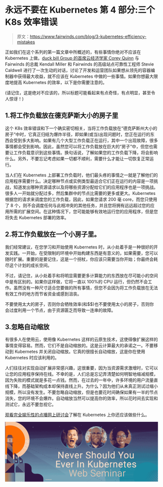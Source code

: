 # 永远不要在 Kubernetes 第 4 部分:三个 K8s 效率错误

> 原文：<https://www.fairwinds.com/blog/3-kubernetes-efficiency-mistakes>

 正如我们在这个系列的第一篇文章中所概述的，有些事情你绝对不应该在 Kubernetes 上做。[duck bill Group 的首席云经济学家 Corey Quinn](https://twitter.com/QuinnyPig) 与 Fairwinds 的总裁 Kendall Miller 和 Fairwinds 的高级站点可靠性工程师 Stevie Caldwell 进行了一次生动的对话，讨论了开发和运营团队如果想从领先的容器编制器中获得最大收益，就不应该在 Kubernetes 中做的一些事情。如果你想最大限度地提高 Kubernetes 的效率，以下是你需要注意的。

(请记住，这是绝对不应该的，所以标题可能看起来有点奇怪，有点明显，甚至令人惊讶！)

## 1.将工作负载放在德克萨斯大小的房子里

这个 K8s 效率错误和下一个确实密切相关，当将工作负载放在“德克萨斯州大小的房子”中时，它真正归结为爆炸半径，即如果(或当)出现问题时，您正在运行的东西会受到多大影响。如果有几个大型工作负载正在运行，其中一个出现故障，很多事情都会受到影响。因此，虽然您可以将工作负载放在巨大的“房子”中，但您也需要让工作负载意识到这些事情。换句话说，了解如果您的工作负载下降，将会影响什么。另外，不要忘记考虑如果一切都不顺利，需要什么才能让一切恢复正常运行。

当人们在 Kubernetes 上部署工作负载时，他们最头疼的事情之一就是了解他们的应用程序需要什么。决定哪种节点或实例类型最适合它们正在运行的内容是一项挑战，知道发出哪种资源请求以及将哪些资源分配给它们的应用程序也是一项挑战。很多人一开始就分配过多，然后集群中的节点比需要的更多或更大。Kubernetes 根据您的请求来调度您的工作负载，因此，如果您请求 200 毫 core，而您只使用了 8 个，则不会调度任何与此相冲突的其他任务，并且您将拥有远远超过您的应用所需的扩展空间。在这种情况下，您可能能够有效地运行您的应用程序，但是您将失去 Kubernetes 部署的效率。

## 2.将工作负载放在一个小房子里。

我们经常建议，在您学习和开始使用 Kubernetes 时，从小处着手是一种很好的开发实践。一开始，在受限制的环境中开始构建东西是有意义的，如果需要，您可以随时扩展。重要的是要记住，这是一个拐杖，你应该只需要当你开始；你最终会耗尽这个计划的成长空间。

不过，请记住，从小处着手和将明显需要更多计算能力的东西放在尽可能小的空间中是有区别的。如果你这样做，它将一直以 100%的 CPU 运行，但仍然不会工作。虽然没有一种尺寸适合您要做的所有事情，但您不会因为将工作负载放在无法有效工作的地方而节省资金或感到沮丧。

不要使用太大的房子，否则你会牺牲效率(和$$)也不要使用太小的房子，否则你会过度利用一个节点，由于资源匮乏而导致一连串的故障。

## 3.忽略自动缩放

有很多人在使用云，使用像 Kubernetes 这样的云原生技术，这使得像扩展这样的事情变得容易。然而，它们不是自动缩放的。这是云计算最大的承诺之一。不要移动到 Kubernetes 并关闭自动缩放。它真的很擅长自动缩放，这是你在使用 Kubernetes 时应该利用的。

人们往往对实现自动扩展非常感兴趣，这很重要，因为当资源需求激增时，它可以让您的应用程序保持在线。不幸的是，人们总是忘记弄清楚如何明智地缩减规模，因为失败的模式就是多花一点钱。然而，在过去的一年中，许多环境的用户流量直线下降，而基础架构成本却保持直线上升。为什么？因为他们从未真正测试过缩小规模，所以没有发生。不要忽略自动缩放，但是也要花时间确保如果有一半的节点消失，您的环境不会爆炸。自动缩放当然可以提高你的效率，所以花时间去实现和测试它，永远不要忽视它。

[观看完全娱乐性的点播网上研讨会](/never)了解在 Kubernetes 上你还应该做些什么。

[![Never Should You Ever in Kubernetes](img/257f64e9f957e014bd33223364c91406.png)](https://cta-redirect.hubspot.com/cta/redirect/2184645/3cf32ad5-63de-4c49-92fb-1b13a93ade0b)